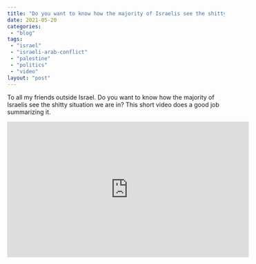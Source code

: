 ```yaml
---
title: "Do you want to know how the majority of Israelis see the shitty situation we are in?"
date: 2021-05-20
categories: 
 - "blog"
tags: 
 - "israel"
 - "israeli-arab-conflict"
 - "palestine"
 - "politics"
 - "video"
layout: "post"
---
```


To all my friends outside Israel. Do you want to know how the majority of Israelis see the shitty situation we are in? This short video does a good job summarizing it.

<iframe src="https://www.facebook.com/plugins/video.php?height=314&href=https%3A%2F%2Fwww.facebook.com%2Fkeshet.mako%2Fvideos%2F537389057252051%2F&show_text=false&width=560&t=0" width="560" height="314" style="border:none;overflow:hidden" scrolling="no" frameborder="0" allowfullscreen="true" allow="autoplay; clipboard-write; encrypted-media; picture-in-picture; web-share" allowFullScreen="true"></iframe>
